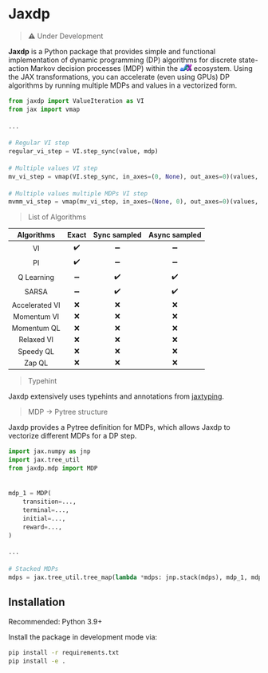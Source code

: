 # Jaxdp

> :warning: Under Development

**Jaxdp** is a Python package that provides simple and functional implementation of dynamic programming (DP) algorithms for discrete state-action Markov decision processes (MDP) within the <img src="https://raw.githubusercontent.com/google/jax/main/images/jax_logo_250px.png" width = 24px alt="logo"></img> ecosystem. Using the JAX transformations, you can accelerate (even using GPUs) DP algorithms by running multiple MDPs and values in a vectorized form.

```Python
from jaxdp import ValueIteration as VI
from jax import vmap

...

# Regular VI step
regular_vi_step = VI.step_sync(value, mdp)

# Multiple values VI step
mv_vi_step = vmap(VI.step_sync, in_axes=(0, None), out_axes=0)(values, mdp)

# Multiple values multiple MDPs VI step
mvmm_vi_step = vmap(mv_vi_step, in_axes=(None, 0), out_axes=0)(values, mdps)
```

> List of Algorithms

|Algorithms        |Exact             |Sync sampled      |Async sampled     |
|:----------------:|:----------------:|:----------------:|:----------------:|
|  VI              |:heavy_check_mark:|:heavy_minus_sign:|:heavy_minus_sign:|
|  PI              |:heavy_check_mark:|:heavy_minus_sign:|:heavy_minus_sign:|
|  Q Learning      |:heavy_minus_sign:|:heavy_check_mark:|:heavy_check_mark:|
|  SARSA           |:heavy_minus_sign:|:heavy_check_mark:|:heavy_check_mark:|
|  Accelerated VI  |:x:               |:x:               |:x:               |
|  Momentum VI     |:x:               |:x:               |:x:               |
|  Momentum QL     |:x:               |:x:               |:x:               |
|  Relaxed VI      |:x:               |:x:               |:x:               |
|  Speedy QL       |:x:               |:x:               |:x:               |
|  Zap QL          |:x:               |:x:               |:x:               |

> Typehint

Jaxdp extensively uses typehints and annotations from [jaxtyping](https://github.com/google/jaxtyping#jaxtyping).

> MDP -> Pytree structure

Jaxdp provides a Pytree definition for MDPs, which allows Jaxdp to vectorize different MDPs for a DP step.

```Python
import jax.numpy as jnp
import jax.tree_util
from jaxdp.mdp import MDP


mdp_1 = MDP(
    transition=...,
    terminal=...,
    initial=...,
    reward=...,
)

...

# Stacked MDPs
mdps = jax.tree_util.tree_map(lambda *mdps: jnp.stack(mdps), mdp_1, mdp_2)
```

## Installation

Recommended: Python 3.9+

Install the package in development mode via:

```bash
pip install -r requirements.txt
pip install -e .
```
